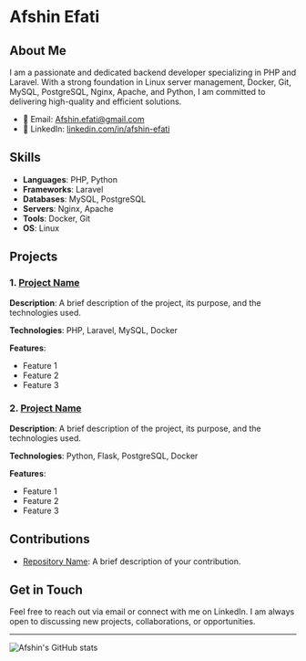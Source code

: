 # Afshin Efati

## About Me
I am a passionate and dedicated backend developer specializing in PHP and Laravel. With a strong foundation in Linux server management, Docker, Git, MySQL, PostgreSQL, Nginx, Apache, and Python, I am committed to delivering high-quality and efficient solutions.

- 📧 Email: [Afshin.efati@gmail.com](mailto:Afshin.efati@gmail.com)
- 💼 LinkedIn: [linkedin.com/in/afshin-efati](https://www.linkedin.com/in/afshin-efati/)

## Skills
- **Languages**: PHP, Python
- **Frameworks**: Laravel
- **Databases**: MySQL, PostgreSQL
- **Servers**: Nginx, Apache
- **Tools**: Docker, Git
- **OS**: Linux

## Projects
### 1. [Project Name](https://github.com/yourusername/project-name)
**Description**: A brief description of the project, its purpose, and the technologies used.

**Technologies**: PHP, Laravel, MySQL, Docker

**Features**:
- Feature 1
- Feature 2
- Feature 3

### 2. [Project Name](https://github.com/yourusername/project-name)
**Description**: A brief description of the project, its purpose, and the technologies used.

**Technologies**: Python, Flask, PostgreSQL, Docker

**Features**:
- Feature 1
- Feature 2
- Feature 3

## Contributions
- [Repository Name](https://github.com/yourusername/repository-name): A brief description of your contribution.

## Get in Touch
Feel free to reach out via email or connect with me on LinkedIn. I am always open to discussing new projects, collaborations, or opportunities.

---

![Afshin's GitHub stats](https://github-readme-stats.vercel.app/api?username=yourusername&show_icons=true&theme=radical)
